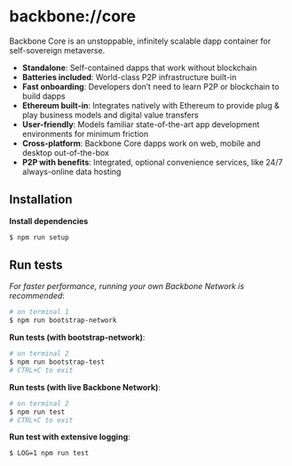 # backbone://core

Backbone Core is an unstoppable, infinitely scalable dapp container for self-sovereign metaverse.

- **Standalone**: Self-contained dapps that work without blockchain
- **Batteries included**: World-class P2P infrastructure built-in
- **Fast onboarding**: Developers don’t need to learn P2P or blockchain to build dapps
- **Ethereum built-in**: Integrates natively with Ethereum to provide plug & play business models and digital value transfers
- **User-friendly**: Models familiar state-of-the-art app development environments for minimum friction
- **Cross-platform**: Backbone Core dapps work on web, mobile and desktop out-of-the-box
- **P2P with benefits**: Integrated, optional convenience services, like 24/7 always-online data hosting

## Installation

**Install dependencies**
```bash
$ npm run setup
```

## Run tests

*For faster performance, running your own Backbone Network is recommended*:
```bash
# on terminal 1
$ npm run bootstrap-network
```

**Run tests (with bootstrap-network)**:
```bash
# on terminal 2
$ npm run bootstrap-test
# CTRL+C to exit
```

**Run tests (with live Backbone Network)**:
```bash
# on terminal 2
$ npm run test
# CTRL+C to exit
```

**Run test with extensive logging**:
```bash
$ LOG=1 npm run test
```

